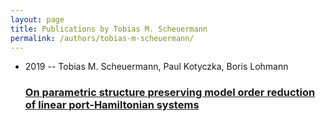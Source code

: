 ```yaml
---
layout: page
title: Publications by Tobias M. Scheuermann
permalink: /authors/tobias-m-scheuermann/
---
```


<ul class="post-list">
<li><span class='post-meta'>2019 -- Tobias M. Scheuermann, Paul Kotyczka, Boris Lohmann</span><h3><a class='post-link' href='../../on-parametric-structure-preserving-model-order-reduction-of-linear-port-hamiltonian-systems'>On parametric structure preserving model order reduction of linear port-Hamiltonian systems</a></h3></li>

</ul>
